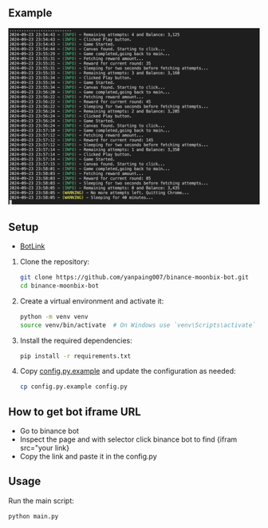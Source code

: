 ## Example

![Example From Terminal](img/image.png)

## Setup

- [BotLink](https://t.me/Binance_Moonbix_bot/start?startApp=ref_5612706767&startapp=ref_5612706767&utm_medium=web_share_copy)

1. Clone the repository:
    ```sh
    git clone https://github.com/yanpaing007/binance-moonbix-bot.git
    cd binance-moonbix-bot
    ```

2. Create a virtual environment and activate it:
    ```sh
    python -m venv venv
    source venv/bin/activate  # On Windows use `venv\Scripts\activate`
    ```

3. Install the required dependencies:
    ```sh
    pip install -r requirements.txt
    ```

4. Copy [config.py.example]() and update the configuration as needed:
    ```sh
    cp config.py.example config.py
    ```
## How to get bot iframe URL
- Go to binance bot
- Inspect the page and with selector click binance bot to find {ifram src="your link}
- Copy the link and paste it in the config.py

## Usage

Run the main script:
```sh
python main.py
